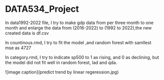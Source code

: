 # DATA534_Project


In data1992-2022 file, I try to make gdp data from per three month to one month and enlarge the data from (2016-2022) to (1992 to 2022),the new created data is df.csv

In countinous.rmd, I try to fit the model ,and random forest with samllest mse as 4727

In category.rmd, I try to indicate sp500 to 1 as rising, and 0 as declining, but the model did not fit well in random forest, lad and qda.

![image caption](predict trend by linear regeression.jpg)
